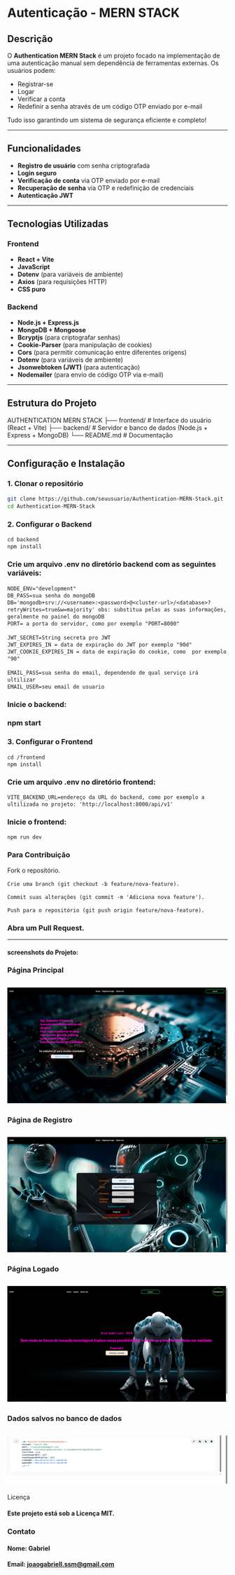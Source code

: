 # Autenticação - MERN STACK

## Descrição

O **Authentication MERN Stack** é um projeto focado na implementação de uma autenticação manual sem dependência de ferramentas externas. Os usuários podem:

- Registrar-se
- Logar
- Verificar a conta
- Redefinir a senha através de um código OTP enviado por e-mail

Tudo isso garantindo um sistema de segurança eficiente e completo!

---

## Funcionalidades

- **Registro de usuário** com senha criptografada
- **Login seguro**
- **Verificação de conta** via OTP enviado por e-mail
- **Recuperação de senha** via OTP e redefinição de credenciais
- **Autenticação JWT**

---

## Tecnologias Utilizadas

### Frontend

- **React + Vite**
- **JavaScript**
- **Dotenv** (para variáveis de ambiente)
- **Axios** (para requisições HTTP)
- **CSS puro**

### Backend

- **Node.js + Express.js**
- **MongoDB + Mongoose**
- **Bcryptjs** (para criptografar senhas)
- **Cookie-Parser** (para manipulação de cookies)
- **Cors** (para permitir comunicação entre diferentes origens)
- **Dotenv** (para variáveis de ambiente)
- **Jsonwebtoken (JWT)** (para autenticação)
- **Nodemailer** (para envio de código OTP via e-mail)

---

## Estrutura do Projeto



AUTHENTICATION MERN STACK
├── frontend/   # Interface do usuário (React + Vite)
├── backend/    # Servidor e banco de dados (Node.js + Express + MongoDB)
└── README.md   # Documentação

---

## Configuração e Instalação

### 1. Clonar o repositório

```bash
git clone https://github.com/seuusuario/Authentication-MERN-Stack.git
cd Authentication-MERN-Stack
```


### 2. Configurar o Backend
```
cd backend
npm install
```

### Crie um arquivo .env no diretório backend com as seguintes variáveis:
```env
NODE_ENV="development"
DB_PASS=sua senha do mongoDB
DB='mongodb+srv://<username>:<password>@<cluster-url>/<database>?retryWrites=true&w=majority' obs: substitua pelas as suas informações, geralmente no painel do mongoDB
PORT= a porta do servidor, como por exemplo "PORT=8000"

JWT_SECRET=String secreta pro JWT
JWT_EXPIRES_IN = data de expiração do JWT por exemplo "90d"
JWT_COOKIE_EXPIRES_IN = data de expiração do cookie, como  por exemplo "90"

EMAIL_PASS=sua senha do email, dependendo de qual serviço irá ultilizar
EMAIL_USER=seu email de usuario
```

### Inicie o backend:

### npm start

### 3. Configurar o Frontend
```
cd /frontend
npm install
```

### Crie um arquivo .env no diretório frontend:
```
VITE_BACKEND_URL=endereço da URL do backend, como por exemplo a ultilizada no projeto: 'http://localhost:8000/api/v1'
```

### Inicie o frontend:
```
npm run dev
```

### Para Contribuição

Fork o repositório.
```
Crie uma branch (git checkout -b feature/nova-feature).
```
```
Commit suas alterações (git commit -m 'Adiciona nova feature').
```
```
Push para o repositório (git push origin feature/nova-feature).
```

### Abra um Pull Request.
---

#### screenshots do Projeto:

### **Página Principal**
![Pagina-Principal](frontend/public/screenshots/projectHome.png)
---
### **Página de Registro**
![Tela de Registro](frontend/public/screenshots/projectRegistro.png)
---
### **Página Logado**
![Logado](frontend/public/screenshots/projectLogado.png)
---
### **Dados salvos no banco de dados**
![Dados salvos no banco de dados](frontend/public/screenshots/Mongodb.png)
---




Licença

#### Este projeto está sob a Licença MIT.

### Contato

#### Nome: Gabriel

#### Email: joaogabriell.ssm@gmail.com



